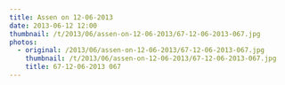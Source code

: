 ```yaml
---
title: Assen on 12-06-2013
date: 2013-06-12 12:00
thumbnail: /t/2013/06/assen-on-12-06-2013/67-12-06-2013-067.jpg
photos:
  - original: /2013/06/assen-on-12-06-2013/67-12-06-2013-067.jpg
    thumbnail: /t/2013/06/assen-on-12-06-2013/67-12-06-2013-067.jpg
    title: 67-12-06-2013 067
---
```

